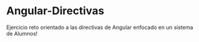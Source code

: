 # Angular-Directivas
Ejercicio reto orientado a las directivas de Angular enfocado en un sistema de Alumnos!
